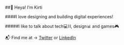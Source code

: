 ##👋 Heya! I’m Kirti

####I love designing and building digital experiences!

#####I like to talk about tech:computer::chains:, design:bar_chart: and games:video_game:

:mailbox_with_mail: Find me at -> [Twitter](https://twitter.com/kirti_vernekar) or [LinkedIn](https://www.linkedin.com/in/kirtivernekar/)

<!---
KirtiVernekar/KirtiVernekar is a ✨ special ✨ repository because its `README.md` (this file) appears on your GitHub profile.
You can click the Preview link to take a look at your changes.
--->
